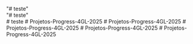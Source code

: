 "# teste"  
"# teste"  
#   t e s t e  
 #   P r o j e t o s - P r o g r e s s - 4 G L - 2 0 2 5  
 #   P r o j e t o s - P r o g r e s s - 4 G L - 2 0 2 5  
 #   P r o j e t o s - P r o g r e s s - 4 G L - 2 0 2 5  
 #   P r o j e t o s - P r o g r e s s - 4 G L - 2 0 2 5  
 #   P r o j e t o s - P r o g r e s s - 4 G L - 2 0 2 5  
 
